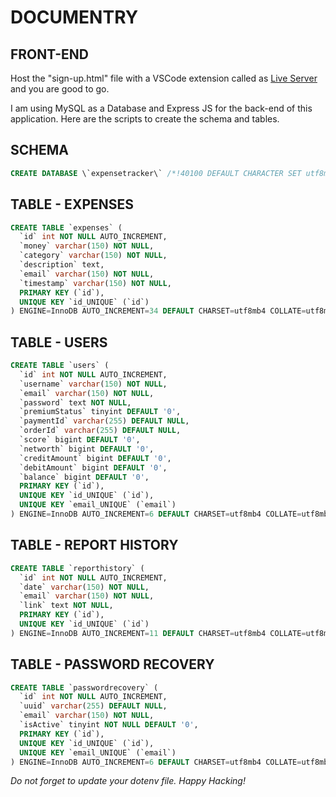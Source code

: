 # DOCUMENTRY

## FRONT-END

Host the "sign-up.html" file with a VSCode extension called as [Live Server](https://marketplace.visualstudio.com/items?itemName=ritwickdey.LiveServer) and you are good to go.

I am using MySQL as a Database and Express JS for the back-end of this application. Here are the scripts to create the schema and tables.

## SCHEMA

```sql
CREATE DATABASE \`expensetracker\` /*!40100 DEFAULT CHARACTER SET utf8mb4 COLLATE utf8mb4_0900_ai_ci */ /*!80016 DEFAULT ENCRYPTION='N' */;
```

## TABLE - EXPENSES

```sql
CREATE TABLE `expenses` (
  `id` int NOT NULL AUTO_INCREMENT,
  `money` varchar(150) NOT NULL,
  `category` varchar(150) NOT NULL,
  `description` text,
  `email` varchar(150) NOT NULL,
  `timestamp` varchar(150) NOT NULL,
  PRIMARY KEY (`id`),
  UNIQUE KEY `id_UNIQUE` (`id`)
) ENGINE=InnoDB AUTO_INCREMENT=34 DEFAULT CHARSET=utf8mb4 COLLATE=utf8mb4_0900_ai_ci;
```

## TABLE - USERS

```sql
CREATE TABLE `users` (
  `id` int NOT NULL AUTO_INCREMENT,
  `username` varchar(150) NOT NULL,
  `email` varchar(150) NOT NULL,
  `password` text NOT NULL,
  `premiumStatus` tinyint DEFAULT '0',
  `paymentId` varchar(255) DEFAULT NULL,
  `orderId` varchar(255) DEFAULT NULL,
  `score` bigint DEFAULT '0',
  `networth` bigint DEFAULT '0',
  `creditAmount` bigint DEFAULT '0',
  `debitAmount` bigint DEFAULT '0',
  `balance` bigint DEFAULT '0',
  PRIMARY KEY (`id`),
  UNIQUE KEY `id_UNIQUE` (`id`),
  UNIQUE KEY `email_UNIQUE` (`email`)
) ENGINE=InnoDB AUTO_INCREMENT=6 DEFAULT CHARSET=utf8mb4 COLLATE=utf8mb4_0900_ai_ci;
```

## TABLE - REPORT HISTORY

```sql
CREATE TABLE `reporthistory` (
  `id` int NOT NULL AUTO_INCREMENT,
  `date` varchar(150) NOT NULL,
  `email` varchar(150) NOT NULL,
  `link` text NOT NULL,
  PRIMARY KEY (`id`),
  UNIQUE KEY `id_UNIQUE` (`id`)
) ENGINE=InnoDB AUTO_INCREMENT=11 DEFAULT CHARSET=utf8mb4 COLLATE=utf8mb4_0900_ai_ci;
```

## TABLE - PASSWORD RECOVERY

```sql
CREATE TABLE `passwordrecovery` (
  `id` int NOT NULL AUTO_INCREMENT,
  `uuid` varchar(255) DEFAULT NULL,
  `email` varchar(150) NOT NULL,
  `isActive` tinyint NOT NULL DEFAULT '0',
  PRIMARY KEY (`id`),
  UNIQUE KEY `id_UNIQUE` (`id`),
  UNIQUE KEY `email_UNIQUE` (`email`)
) ENGINE=InnoDB AUTO_INCREMENT=6 DEFAULT CHARSET=utf8mb4 COLLATE=utf8mb4_0900_ai_ci;
```

_Do not forget to update your dotenv file._
_Happy Hacking!_
